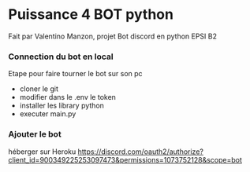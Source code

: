 # Puissance 4 BOT python
Fait par Valentino Manzon, projet Bot discord en python EPSI B2

### Connection du bot en local
Etape pour faire tourner le bot sur son pc
* cloner le git
* modifier dans le .env le token 
* installer les library python
* executer main.py

### Ajouter le bot
héberger sur Heroku
https://discord.com/oauth2/authorize?client_id=900349225253097473&permissions=1073752128&scope=bot